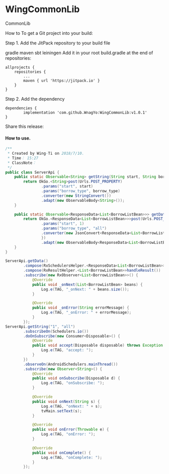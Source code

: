 # WingCommonLib
CommonLib

How to
To get a Git project into your build:

Step 1. Add the JitPack repository to your build file

gradle
maven
sbt
leiningen
Add it in your root build.gradle at the end of repositories:

	allprojects {
		repositories {
			...
			maven { url 'https://jitpack.io' }
		}
	}
Step 2. Add the dependency

	dependencies {
	        implementation 'com.github.WnagYo:WingCommonLib:v1.0.1'
	}
Share this release:

#### How to use.

```java
/**
 * Created by Wing-Ti on 2018/7/10.
 * Time： 15:27
 * ClassNote：
 */
public class ServerApi {
    public static Observable<String> getString(String start, String borrow_type) {
        return OkGo.<String>post(Urls.POST_PROPERTY)
                .params("start", start)
                .params("borrow_type", borrow_type)
                .converter(new StringConvert())
                .adapt(new ObservableBody<String>());
    }

    public static Observable<ResponseData<List<BorrowListBean>>> getData() {
        return OkGo.<ResponseData<List<BorrowListBean>>>post(Urls.POST_PROPERTY)
                .params("start", 1)
                .params("borrow_type", "all")
                .converter(new JsonConvert<ResponseData<List<BorrowListBean>>>() {
                })
                .adapt(new ObservableBody<ResponseData<List<BorrowListBean>>>());
    }
}
```



```java
ServerApi.getData()
        .compose(RxSchedulersHelper.<ResponseData<List<BorrowListBean>>>io_main())
        .compose(RxResultHelper.<List<BorrowListBean>>handleResult())
        .subscribe(new RxObserver<List<BorrowListBean>>() {
            @Override
            public void _onNext(List<BorrowListBean> beans) {
                Log.e(TAG, "_onNext: " + beans.size());
            }

            @Override
            public void _onError(String errorMessage) {
                Log.e(TAG, "_onError: " + errorMessage);
            }
        });
ServerApi.getString("1", "all")
        .subscribeOn(Schedulers.io())
        .doOnSubscribe(new Consumer<Disposable>() {
            @Override
            public void accept(Disposable disposable) throws Exception {
                Log.e(TAG, "accept: ");
            }
        })
        .observeOn(AndroidSchedulers.mainThread())
        .subscribe(new Observer<String>() {
            @Override
            public void onSubscribe(Disposable d) {
                Log.e(TAG, "onSubscribe: ");
            }

            @Override
            public void onNext(String s) {
                Log.e(TAG, "onNext: " + s);
                tvMain.setText(s);
            }

            @Override
            public void onError(Throwable e) {
                Log.e(TAG, "onError: ");
            }

            @Override
            public void onComplete() {
                Log.e(TAG, "onComplete: ");
            }
        });
```